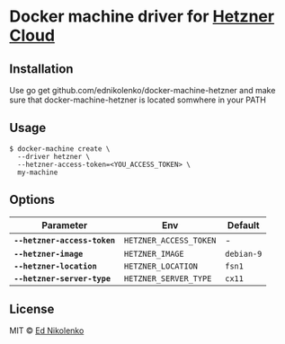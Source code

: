 # Docker machine driver for [Hetzner Cloud](https://www.hetzner.com/cloud)

## Installation

Use go get github.com/ednikolenko/docker-machine-hetzner and make sure that docker-machine-hetzner is located somwhere in your PATH

## Usage

    $ docker-machine create \
      --driver hetzner \
      --hetzner-access-token=<YOU_ACCESS_TOKEN> \
      my-machine

## Options

| Parameter                    | Env                    | Default                      |
| ---------------------------- | ---------------------- | ---------------------------- |
| **`--hetzner-access-token`** | `HETZNER_ACCESS_TOKEN` | -                            |
| **`--hetzner-image`**        | `HETZNER_IMAGE`        | `debian-9`                   |
| **`--hetzner-location`**     | `HETZNER_LOCATION`     | `fsn1`                       |
| **`--hetzner-server-type`**  | `HETZNER_SERVER_TYPE`  | `cx11`                       |

## License

MIT © [Ed Nikolenko](https://github.com/ednikolenko)
